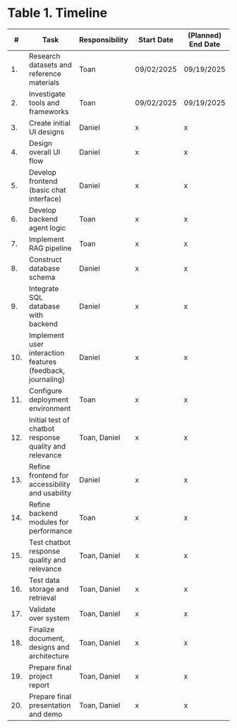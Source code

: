 # Table 1. Timeline

| #   | Task       | Responsibility | Start Date | (Planned) End Date | Milestone 
| --- | ---------- | -------------- | ---------- | ------------------ | --------- 
| 1.  | Research datasets and reference materials | Toan | 09/02/2025 | 09/19/2025 | x 
| 2.  | Investigate tools and frameworks | Toan | 09/02/2025 | 09/19/2025 |x 
| 3.  | Create initial UI designs | Daniel | x | x | x 
| 4.  | Design overall UI flow | Daniel | x | x | x 
| 5.  | Develop frontend (basic chat interface) | Daniel | x | x | x
| 6.  | Develop backend agent logic | Toan | x | x | x
| 7.  | Implement RAG pipeline | Toan | x | x | x
| 8.  | Construct database schema | Daniel | x | x | x
| 9.  | Integrate SQL database with backend | Daniel | x | x | x
| 10. | Implement user interaction features (feedback, journaling) | Daniel | x | x | x
| 11. | Configure deployment environment | Toan | x | x | x
| 12. | Initial test of chatbot response quality and relevance | Toan, Daniel | x | x | x
| 13. | Refine frontend for accessibility and usability | Daniel | x | x | x 
| 14. | Refine backend modules for performance | Toan | x | x | x
| 15. | Test chatbot response quality and relevance | Toan, Daniel | x | x | x
| 16. | Test data storage and retrieval | Toan, Daniel | x | x | x
| 17. | Validate over system | Toan, Daniel | x | x | x 
| 18. | Finalize document, designs and architecture | Toan, Daniel | x | x | x
| 19. | Prepare final project report | Toan, Daniel | x | x | x
| 20. | Prepare final presentation and demo | Toan, Daniel | x | x | x
